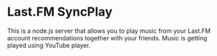 # Last.FM SyncPlay

This is a node.js server that allows you to play music from your Last.FM account recommendations together with your 
friends. Music is getting played using YouTube player.